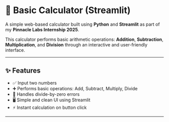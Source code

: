 # 🔢 Basic Calculator (Streamlit)

A simple web-based calculator built using **Python** and **Streamlit** as part of my **Pinnacle Labs Internship 2025**.

This calculator performs basic arithmetic operations: **Addition**, **Subtraction**, **Multiplication**, and **Division** through an interactive and user-friendly interface.

---

## ✨ Features

- ✅ Input two numbers
- ➕ Performs basic operations: Add, Subtract, Multiply, Divide
- 🚫 Handles divide-by-zero errors
- 🖥️ Simple and clean UI using Streamlit
- ⚡ Instant calculation on button click

---
